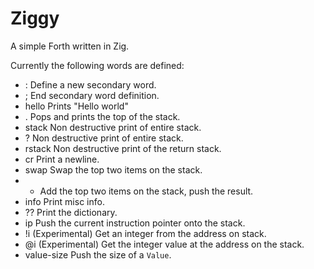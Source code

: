 # Ziggy

A simple Forth written in Zig.

Currently the following words are defined:

 *  : Define a new secondary word. 
 *  ; End secondary word definition.
 *  hello Prints "Hello world"
 *  . Pops and prints the top of the stack.
 *  stack Non destructive print of entire stack.
 *  ? Non destructive print of entire stack.
 *  rstack Non destructive print of the return stack.
 *  cr Print a newline.
 *  swap Swap the top two items on the stack. 
 *  + Add the top two items on the stack, push the result.
 *  info Print misc info.
 *  ?? Print the dictionary.
 *  ip Push the current instruction pointer onto the stack.
 *  !i (Experimental) Get an integer from the address on stack.
 *  @i (Experimental) Get the integer value at the address on the stack.
 *  value-size Push the size of a `Value`.

